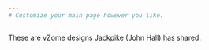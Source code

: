 ```yaml
---
# Customize your main page however you like.
---
```


These are vZome designs Jackpike (John Hall) has shared.
